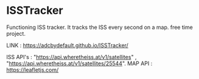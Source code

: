 # ISSTracker

Functioning ISS tracker. It tracks the ISS every second on a map. free time project.

LINK : https://adcbydefault.github.io/ISSTracker/

ISS API's : "https://api.wheretheiss.at/v1/satellites" , "https://api.wheretheiss.at/v1/satellites/25544".
MAP API : https://leafletjs.com/


